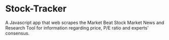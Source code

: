 # Stock-Tracker
A Javascript app that web scrapes the Market Beat Stock Market News and Research Tool for information regarding price, P/E ratio and experts' consensus.
